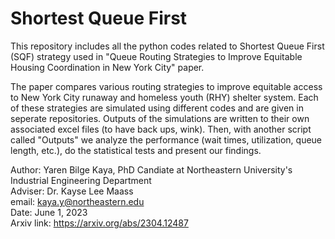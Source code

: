 # Shortest Queue First

This repository includes all the python codes related to Shortest Queue First (SQF) strategy used in "Queue Routing Strategies to Improve Equitable Housing Coordination in New York City" paper.

The paper compares various routing strategies to improve equitable access to New York City runaway and homeless youth (RHY) shelter system. Each of these strategies are simulated using different codes and are given in seperate repositories. Outputs of the simulations are written to their own associated excel files (to have back ups, wink). Then, with another script called "Outputs" we analyze the performance (wait times, utilization, queue length, etc.), do the statistical tests and present our findings.

Author: Yaren Bilge Kaya, PhD Candiate at Northeastern University's Industrial Engineering Department <br>
Adviser: Dr. Kayse Lee Maass  <br>
email: kaya.y@northeastern.edu <br>
Date: June 1, 2023 <br>
Arxiv link: https://arxiv.org/abs/2304.12487

